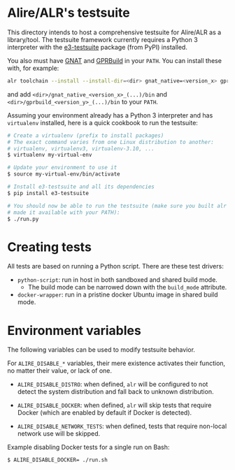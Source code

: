 Alire/ALR's testsuite
=====================

This directory intends to host a comprehensive testsuite for Alire/ALR as a
library/tool. The testsuite framework currently requires a Python 3 interpreter
with the [e3-testsuite](https://e3-testsuite.readthedocs.io) package (from PyPI)
installed.

You also must have [GNAT](https://www.gnu.org/software/gnat) and
[GPRBuild](https://github.com/AdaCore/gprbuild) in your `PATH`. You can install
these with, for example:
```sh
alr toolchain --install --install-dir=<dir> gnat_native=<version_x> gprbuild=<version_y>
```
and add `<dir>/gnat_native_<version_x>_(...)/bin` and
`<dir>/gprbuild_<version_y>_(...)/bin` to your `PATH`.

Assuming your environment already has a Python 3 interpreter and has
`virtualenv` installed, here is a quick cookbook to run the testsuite:

```sh
# Create a virtualenv (prefix to install packages)
# The exact command varies from one Linux distribution to another:
# virtualenv, virtualenv3, virtualenv-3.10, ...
$ virtualenv my-virtual-env

# Update your environment to use it
$ source my-virtual-env/bin/activate

# Install e3-testsuite and all its dependencies
$ pip install e3-testsuite

# You should now be able to run the testsuite (make sure you built alr and
# made it available with your PATH):
$ ./run.py
```

# Creating tests
All tests are based on running a Python script. There are these test drivers:

- `python-script`: run in host in both sandboxed and shared build mode.
    - The build mode can be narrowed down with the `build_mode` attribute.
- `docker-wrapper`: run in a pristine docker Ubuntu image in shared build mode.

# Environment variables
The following variables can be used to modify testsuite behavior.

For `ALIRE_DISABLE_*` variables, their mere existence activates their function,
no matter their value, or lack of one.

- `ALIRE_DISABLE_DISTRO`: when defined, `alr` will be configured
 to not detect the system distribution and fall back to unknown distribution.

- `ALIRE_DISABLE_DOCKER`: when defined, `alr` will skip tests that
  require Docker (which are enabled by default if Docker is detected).

- `ALIRE_DISABLE_NETWORK_TESTS`: when defined, tests that
  require non-local network use will be skipped.

Example disabling Docker tests for a single run on Bash:
```Bash
$ ALIRE_DISABLE_DOCKER= ./run.sh
```
